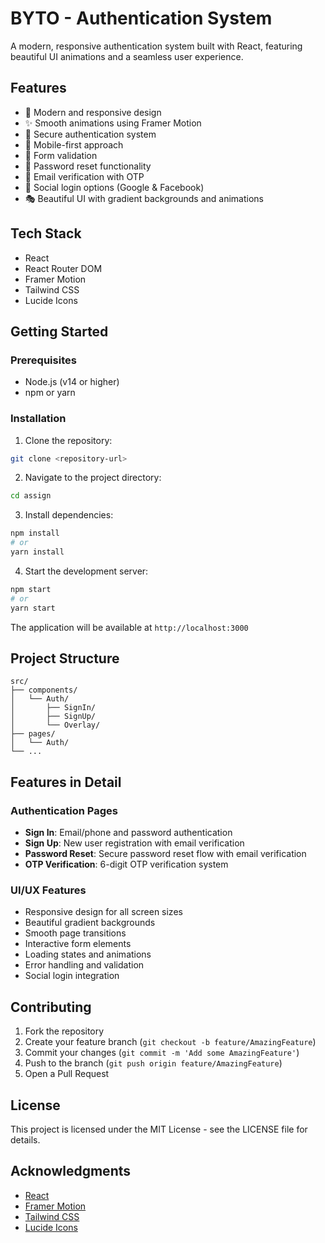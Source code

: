 # BYTO - Authentication System

A modern, responsive authentication system built with React, featuring beautiful UI animations and a seamless user experience.

## Features

- 🎨 Modern and responsive design
- ✨ Smooth animations using Framer Motion
- 🔐 Secure authentication system
- 📱 Mobile-first approach
- 🎯 Form validation
- 🔄 Password reset functionality
- 📧 Email verification with OTP
- 🔑 Social login options (Google & Facebook)
- 🎭 Beautiful UI with gradient backgrounds and animations

## Tech Stack

- React
- React Router DOM
- Framer Motion
- Tailwind CSS
- Lucide Icons

## Getting Started

### Prerequisites

- Node.js (v14 or higher)
- npm or yarn

### Installation

1. Clone the repository:
```bash
git clone <repository-url>
```

2. Navigate to the project directory:
```bash
cd assign
```

3. Install dependencies:
```bash
npm install
# or
yarn install
```

4. Start the development server:
```bash
npm start
# or
yarn start
```

The application will be available at `http://localhost:3000`

## Project Structure

```
src/
├── components/
│   └── Auth/
│       ├── SignIn/
│       ├── SignUp/
│       └── Overlay/
├── pages/
│   └── Auth/
└── ...
```

## Features in Detail

### Authentication Pages
- **Sign In**: Email/phone and password authentication
- **Sign Up**: New user registration with email verification
- **Password Reset**: Secure password reset flow with email verification
- **OTP Verification**: 6-digit OTP verification system

### UI/UX Features
- Responsive design for all screen sizes
- Beautiful gradient backgrounds
- Smooth page transitions
- Interactive form elements
- Loading states and animations
- Error handling and validation
- Social login integration

## Contributing

1. Fork the repository
2. Create your feature branch (`git checkout -b feature/AmazingFeature`)
3. Commit your changes (`git commit -m 'Add some AmazingFeature'`)
4. Push to the branch (`git push origin feature/AmazingFeature`)
5. Open a Pull Request

## License

This project is licensed under the MIT License - see the LICENSE file for details.

## Acknowledgments

- [React](https://reactjs.org/)
- [Framer Motion](https://www.framer.com/motion/)
- [Tailwind CSS](https://tailwindcss.com/)
- [Lucide Icons](https://lucide.dev/)
